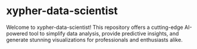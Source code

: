 # xypher-data-scientist
Welcome to xypher-data-scientist! This repository offers a cutting-edge AI-powered tool to simplify data analysis, provide predictive insights, and generate stunning visualizations for professionals and enthusiasts alike.
